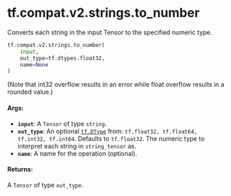 <div itemscope itemtype="http://developers.google.com/ReferenceObject">
<meta itemprop="name" content="tf.compat.v2.strings.to_number" />
<meta itemprop="path" content="Stable" />
</div>

# tf.compat.v2.strings.to_number

Converts each string in the input Tensor to the specified numeric type.

``` python
tf.compat.v2.strings.to_number(
    input,
    out_type=tf.dtypes.float32,
    name=None
)
```

<!-- Placeholder for "Used in" -->

(Note that int32 overflow results in an error while float overflow
results in a rounded value.)

#### Args:


* <b>`input`</b>: A `Tensor` of type `string`.
* <b>`out_type`</b>: An optional <a href="../../../../tf/dtypes/DType.md"><code>tf.DType</code></a> from: `tf.float32, tf.float64, tf.int32,
  tf.int64`. Defaults to `tf.float32`.
  The numeric type to interpret each string in `string_tensor` as.
* <b>`name`</b>: A name for the operation (optional).


#### Returns:

A `Tensor` of type `out_type`.
